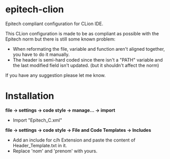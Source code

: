 # epitech-clion
Epitech compliant configuration for CLion IDE.

This CLion configuration is made to be as compliant as possible with the Epitech norm but there is still some known problem:
- When reformating the file, variable and function aren't aligned together, you have to do it manually.
- The header is semi-hard coded since there isn't a "PATH" variable and the last modified field isn't updated. (but it shouldn't affect the norm)

If you have any suggestion please let me know.

# Installation
**file -> settings -> code style -> manage... -> import**
- Import "Epitech_C.xml"
  
**file -> settings -> code style -> File and Code Templates -> Includes**
- Add an include for c/h Extension and paste the content of Header_Template.txt in it.
- Replace 'nom' and 'prenom' with yours.
